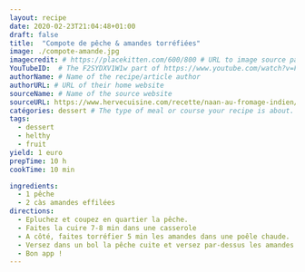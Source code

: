 ```yaml
---
layout: recipe
date: 2020-02-23T21:04:48+01:00
draft: false    
title:  "Compote de pêche & amandes torréfiées"
image: ./compote-amande.jpg 
imagecredit: # https://placekitten.com/600/800 # URL to image source page, website, or creator
YouTubeID:  # The F2SYDXV1W1w part of https://www.youtube.com/watch?v=F2SYDXV1W1w
authorName: # Name of the recipe/article author
authorURL: # URL of their home website
sourceName: # Name of the source website
sourceURL: https://www.hervecuisine.com/recette/naan-au-fromage-indien/
catégories: dessert # The type of meal or course your recipe is about. For example: "dinner", "entree", or "dessert".
tags:
  - dessert
  - helthy
  - fruit
yield: 1 euro
prepTime: 10 h
cookTime: 10 min

ingredients:
  - 1 pêche
  - 2 càs amandes effilées
directions:
  - Epluchez et coupez en quartier la pêche. 
  - Faites la cuire 7-8 min dans une casserole
  - A côté, faites torréfier 5 min les amandes dans une poêle chaude. 
  - Versez dans un bol la pêche cuite et versez par-dessus les amandes. 
  - Bon app ! 
---
```

